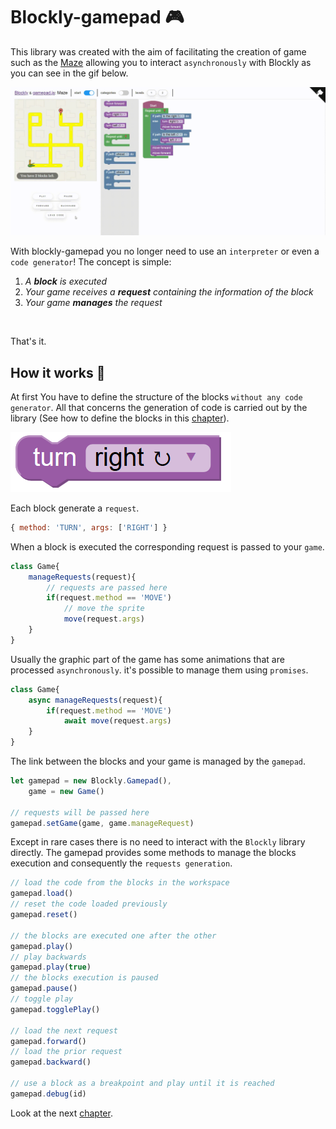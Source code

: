 # Blockly-gamepad 🎮

This library was created with the aim of facilitating the creation of game such as the [Maze](https://github.com/Paol-imi/blockly-gamepad/tree/master/docs/demo) allowing you to interact `asynchronously` with Blockly as you can see in the gif below.

![](../../demo/images/demo.gif)

With blockly-gamepad you no longer need to use an `interpreter` or even a `code generator`! The concept is simple:
<br>
1. _A **block** is executed_
2. _Your game receives a **request** containing the information of the block_
2. _Your game **manages** the request_
<br>

That's it.

## How it works 📘

At first You have to define the structure of the blocks `without any code generator`. All that concerns the generation of code is carried out by the library (See how to define the blocks in this [chapter](https://paol-imi.github.io/blockly-gamepad/#/blocks)).

![](../images/turn.png ":size=160%")

Each block generate a `request`.

```javascript
{ method: 'TURN', args: ['RIGHT'] }
```

When a block is executed the corresponding request is passed to your `game`.

```javascript
class Game{
    manageRequests(request){
        // requests are passed here
        if(request.method == 'MOVE')
            // move the sprite
            move(request.args)
    }
}
```

Usually the graphic part of the game has some animations that are processed `asynchronously`. it's possible to manage them using `promises`.

```javascript
class Game{
    async manageRequests(request){
        if(request.method == 'MOVE')
            await move(request.args)
    }
}
```

The link between the blocks and your game is managed by the `gamepad`.

```javascript
let gamepad = new Blockly.Gamepad(),
    game = new Game()

// requests will be passed here
gamepad.setGame(game, game.manageRequest)
```

Except in rare cases there is no need to interact with the `Blockly` library directly. The gamepad provides some methods to manage the blocks execution and consequently the `requests generation`.

```javascript
// load the code from the blocks in the workspace
gamepad.load()
// reset the code loaded previously
gamepad.reset()

// the blocks are executed one after the other
gamepad.play() 
// play backwards
gamepad.play(true)
// the blocks execution is paused
gamepad.pause()
// toggle play
gamepad.togglePlay()

// load the next request 
gamepad.forward()
// load the prior request
gamepad.backward()

// use a block as a breakpoint and play until it is reached
gamepad.debug(id)
```

Look at the next [chapter](https://paol-imi.github.io/blockly-gamepad/#/workflow).